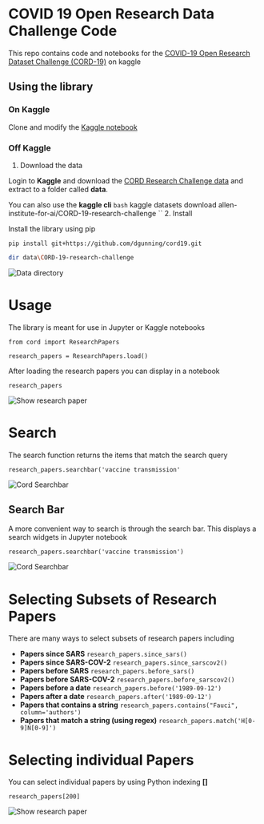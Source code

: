 # COVID 19 Open Research Data Challenge Code
This repo contains code and notebooks for the [COVID-19 Open Research Dataset Challenge (CORD-19)](https://www.kaggle.com/allen-institute-for-ai/CORD-19-research-challenge)
on kaggle

## Using the library
### On Kaggle

Clone and modify the [Kaggle notebook](https://www.kaggle.com/dgunning/cord-research-engine-search-and-similarity)
### Off Kaggle

1. Download the data

Login to **Kaggle** and download the [CORD Research Challenge data](https://www.kaggle.com/allen-institute-for-ai/CORD-19-research-challenge)
and extract to a folder called **data**. 

You can also use the **kaggle cli**
``bash``
kaggle datasets download allen-institute-for-ai/CORD-19-research-challenge
``
2. Install

Install the library using pip

```{bash}
pip install git+https://github.com/dgunning/cord19.git
```
```bash
dir data\CORD-19-research-challenge
```
![Data directory](images/datadir.png)

# Usage
The library is meant for use in Jupyter or Kaggle notebooks
```{python}
from cord import ResearchPapers

research_papers = ResearchPapers.load()
```
After loading the research papers you can display in a notebook

```{python}
research_papers
```
![Show research paper](images/research_papers.png)


# Search
The search function returns the items that match the search query
```{python}
research_papers.searchbar('vaccine transmission'
```
![Cord Searchbar](images/search.png)


## Search Bar
A more convenient way to search is through the search bar. This displays a search widgets in Jupyter notebook
```{python}
research_papers.searchbar('vaccine transmission')
```
![Cord Searchbar](images/interactivesearch.png)


# Selecting Subsets of Research Papers
There are many ways to select subsets of research papers including

- **Papers since SARS** `research_papers.since_sars()`
- **Papers since SARS-COV-2** `research_papers.since_sarscov2()`
- **Papers before SARS** `research_papers.before_sars()`
- **Papers before SARS-COV-2** `research_papers.before_sarscov2()`
- **Papers before a date** `research_papers.before('1989-09-12')`
- **Papers after a date** `research_papers.after('1989-09-12')`
- **Papers that contains a string** `research_papers.contains("Fauci", column='authors')`
- **Papers that match a string (using regex)** `research_papers.match('H[0-9]N[0-9]')`


# Selecting individual Papers
You can select individual papers by using Python indexing **[]**

`research_papers[200]`

![Show research paper](images/research_papers_200.png)
